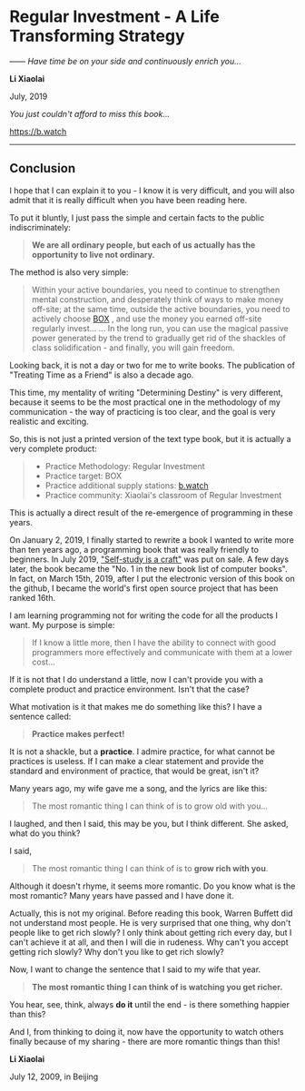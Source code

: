 # Regular Investment - A Life Transforming Strategy

*—— Have time be on your side and continuously enrich you...*

**Li Xiaolai**

July, 2019

*You just couldn't afford to miss this book...*

https://b.watch

---

## Conclusion

I hope that I can explain it to you - I know it is very difficult, and you will also admit that it is really difficult when you have been reading here.

To put it bluntly, I just pass the simple and certain facts to the public indiscriminately:

> **We are all ordinary people, but each of us actually has the opportunity to live not ordinary.**

The method is also very simple:

> Within your active boundaries, you need to continue to strengthen mental construction, and desperately think of ways to make money off-site; at the same time, outside the active boundaries, you need to actively choose [BOX](https://b.watch) , and use the money you earned off-site regularly invest... ... In the long run, you can use the magical passive power generated by the trend to gradually get rid of the shackles of class solidification - and finally, you will gain freedom.

Looking back, it is not a day or two for me to write books. The publication of "Treating Time as a Friend" is also a decade ago.

This time, my mentality of writing "Determining Destiny" is very different, because it seems to be the most practical one in the methodology of my communication - the way of practicing is too clear, and the goal is very realistic and exciting.

So, this is not just a printed version of the text type book, but it is actually a very complete product:

> - Practice Methodology: Regular Investment
> - Practice target: BOX
> - Practice additional supply stations: [b.watch](https://b.watch)
> - Practice community: Xiaolai's classroom of Regular Investment

This is actually a direct result of the re-emergence of programming in these years.

On January 2, 2019, I finally started to rewrite a book I wanted to write more than ten years ago, a programming book that was really friendly to beginners. In July 2019, ["Self-study is a craft"](https://github.com/selfteaching/the-craft-of-selfteaching) was put on sale. A few days later, the book became the "No. 1 in the new book list of computer books". In fact, on March 15th, 2019, after I put the electronic version of this book on the github, I became the world's first open source project that has been ranked 16th.

I am learning programming not for writing the code for all the products I want. My purpose is simple:

> If I know a little more, then I have the ability to connect with good programmers more effectively and communicate with them at a lower cost...

If it is not that I do understand a little, now I can't provide you with a complete product and practice environment. Isn't that the case?

What motivation is it that makes me do something like this? I have a sentence called:

> **Practice makes perfect!**

It is not a shackle, but a **practice**. I admire practice, for what cannot be practices is useless. If I can make a clear statement and provide the standard and environment of practice, that would be great, isn't it?

Many years ago, my wife gave me a song, and the lyrics are like this:

> The most romantic thing I can think of is to grow old with you...

I laughed, and then I said, this may be you, but I think different. She asked, what do you think?

I said,

> The most romantic thing I can think of is to **grow rich with you**.

Although it doesn't rhyme, it seems more romantic. Do you know what is the most romantic? Many years have passed and I have done it.

Actually, this is not my original. Before reading this book, Warren Buffett did not understand most people. He is very surprised that one thing, why don't people like to get rich slowly? I only think about getting rich every day, but I can't achieve it at all, and then I will die in rudeness. Why can't you accept getting rich slowly? Why don't you like to get rich slowly?

Now, I want to change the sentence that I said to my wife that year.

> **The most romantic thing I can think of is watching you get richer.**

You hear, see, think, always **do it** until the end - is there something happier than this?

And I, from thinking to doing it, now have the opportunity to watch others finally because of my sharing - there are more romantic things than this!

**Li Xiaolai**

July 12, 2009, in Beijing
